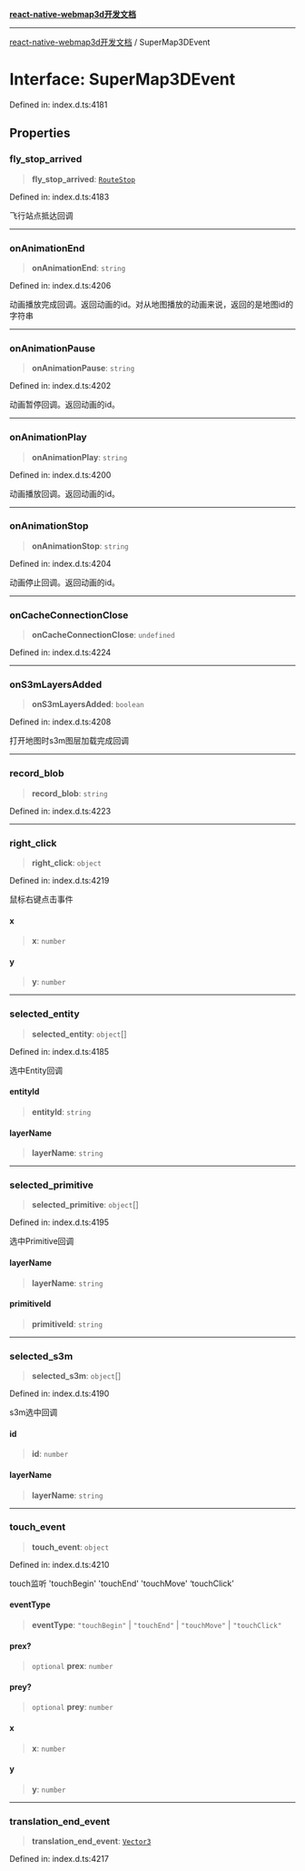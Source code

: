 [**react-native-webmap3d开发文档**](../README.md)

***

[react-native-webmap3d开发文档](../globals.md) / SuperMap3DEvent

# Interface: SuperMap3DEvent

Defined in: index.d.ts:4181

## Properties

### fly\_stop\_arrived

> **fly\_stop\_arrived**: [`RouteStop`](RouteStop.md)

Defined in: index.d.ts:4183

飞行站点抵达回调

***

### onAnimationEnd

> **onAnimationEnd**: `string`

Defined in: index.d.ts:4206

动画播放完成回调。返回动画的id。对从地图播放的动画来说，返回的是地图id的字符串

***

### onAnimationPause

> **onAnimationPause**: `string`

Defined in: index.d.ts:4202

动画暂停回调。返回动画的id。

***

### onAnimationPlay

> **onAnimationPlay**: `string`

Defined in: index.d.ts:4200

动画播放回调。返回动画的id。

***

### onAnimationStop

> **onAnimationStop**: `string`

Defined in: index.d.ts:4204

动画停止回调。返回动画的id。

***

### onCacheConnectionClose

> **onCacheConnectionClose**: `undefined`

Defined in: index.d.ts:4224

***

### onS3mLayersAdded

> **onS3mLayersAdded**: `boolean`

Defined in: index.d.ts:4208

打开地图时s3m图层加载完成回调

***

### record\_blob

> **record\_blob**: `string`

Defined in: index.d.ts:4223

***

### right\_click

> **right\_click**: `object`

Defined in: index.d.ts:4219

鼠标右键点击事件

#### x

> **x**: `number`

#### y

> **y**: `number`

***

### selected\_entity

> **selected\_entity**: `object`[]

Defined in: index.d.ts:4185

选中Entity回调

#### entityId

> **entityId**: `string`

#### layerName

> **layerName**: `string`

***

### selected\_primitive

> **selected\_primitive**: `object`[]

Defined in: index.d.ts:4195

选中Primitive回调

#### layerName

> **layerName**: `string`

#### primitiveId

> **primitiveId**: `string`

***

### selected\_s3m

> **selected\_s3m**: `object`[]

Defined in: index.d.ts:4190

s3m选中回调

#### id

> **id**: `number`

#### layerName

> **layerName**: `string`

***

### touch\_event

> **touch\_event**: `object`

Defined in: index.d.ts:4210

touch监听 'touchBegin' 'touchEnd' 'touchMove' ‘touchClick’

#### eventType

> **eventType**: `"touchBegin"` \| `"touchEnd"` \| `"touchMove"` \| `"touchClick"`

#### prex?

> `optional` **prex**: `number`

#### prey?

> `optional` **prey**: `number`

#### x

> **x**: `number`

#### y

> **y**: `number`

***

### translation\_end\_event

> **translation\_end\_event**: [`Vector3`](Vector3.md)

Defined in: index.d.ts:4217
